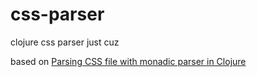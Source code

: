 # css-parser
clojure css parser just cuz

based on [Parsing CSS file with monadic parser in Clojure](https://gist.github.com/kachayev/b5887f66e2985a21a466)

